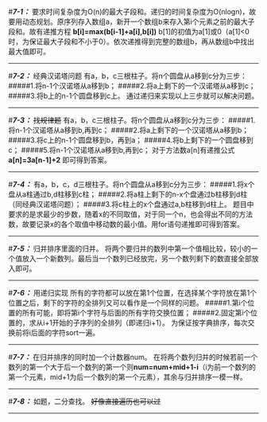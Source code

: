 #***7-1：***
要求时间复杂度为O(n)的最大子段和。递归的时间复杂度为O(nlogn)，故要用动态规划。原序列存入数组a，新开一个数组b来存入第i个元素之前的最大子段和。故有递推方程 **b[i]=max(b[i-1]+a[i],b[i])** b[1]的初值为a[1]或0（a[1]<0时，为保证最大子段和不小于0）。依次递推得到完整的数组b，再从数组b中找出最大值即可。
***
#***7-2：***
经典汉诺塔问题
有a，b，c三根柱子。将n个圆盘从a移到c分为三步：
#####1.将n-1个汉诺塔从a移到b；
#####2.将a上剩下的一个汉诺塔从a移到c；
#####3.将b上的n-1个圆盘移到c上。
通过递归来实现以上三步就可以解决问题。
***
#***7-3：***
~~找规律题~~
有a，b，c三根柱子。将n个圆盘从a移到c分为三步：
#####1.将n-1个汉诺塔从a移到b,再到c；
#####2.将a上剩下的一个汉诺塔从a移到b；
#####3.将c上的n-1个圆盘移到b，再到a；
#####4.将b上剩下的一个圆盘移到c；
#####5.将n-1个汉诺塔从a移到b,再到c；
对于方法数a[n]有递推公式 **a[n]=3a[n-1]+2** 即可得到答案。
***
#***7-4：***
有a，b，c，d三根柱子。将n个圆盘从a移到c分为三步：
#####1.将x个盘从a柱通过b,d柱移到c柱；
#####2.将a柱上剩下的n-x个盘通过b柱移到d柱（同经典汉诺塔问题）；
#####3.将c柱上的x个盘通过a,b柱移到d柱上。
题目中要求的是求最少的步数，随着x的不同取值，对于同一个n，也会得出不同的方法数，故要记录x的各个取值中移动数的最小值。用for语句递推即可得到答案。
***
#***7-5：***
归并排序里面的归并。
将两个要归并的数列中第一个值相比较，较小的一个值放入一个新数列。最后当一个数列已经放完，另一个数列剩下的数直接全部放入即可。
***
#***7-6：***
用递归实现
所有的字符都可以放在第1个位置，在选择某个字符放在第1个位置之后，剩下的字符的全排列又可以看作是一个同样的问题。
#####1.第i个位置的所有可能，即将第i个字符与后面的所有字符交换位置；
#####2.固定第i个位置的，求从i+1开始的子序列的全排列（即递归i+1）。
为保证按字典排序，每次交换前将i后面的字符sort一遍。
***
#***7-7：***
在归并排序的同时加一个计数器num。
在将两个数列归并的时候若前一个数列的第一个大于后一个数列的第一个则**num=num+mid+1-i**（i为前一个数列的第一个元素，mid+1为后一个数列的第一个元素），其余与归并排序一模一样。
***
#***7-8：***
如题，二分查找。
~~好像直接遍历也可以过~~
***